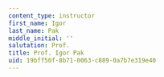 ```yaml
---
content_type: instructor
first_name: Igor
last_name: Pak
middle_initial: ''
salutation: Prof.
title: Prof. Igor Pak
uid: 19bff50f-8b71-0063-c889-0a7b7e319e40
---
```

